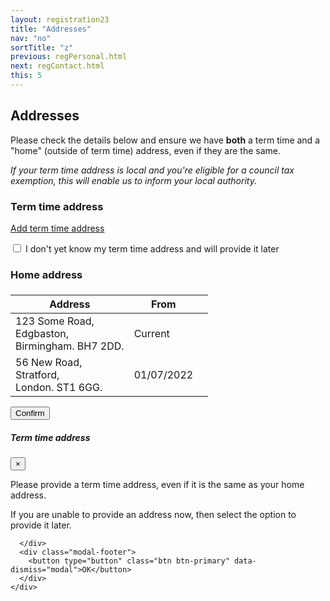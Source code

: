 ```yaml
---
layout: registration23
title: "Addresses"
nav: "no"
sortTitle: "z"
previous: regPersonal.html
next: regContact.html
this: 5
---
```


## Addresses

Please check the details below and ensure we have **both** a term time and a "home" (outside of term time) address, even if they are the same.

_If your term time address is local and you're eligible for a council tax exemption, this will enable us to inform your local authority._


<h3>Term time address</h3>

<!-- CANT HAVE TEXT HERE
<p>Please provide a term time address, even if it is the same as your home address.</p>

<p>If your term time address is local and you're eligible for a council tax exemption, this will enable us to inform your local authority.</p>
-->

<a class="btn btn-outline-primary" href="#" ><!--<i class="fas fa-plus-square"></i> -->Add term time address</a>

<div class="form-group form-check">
  <input type="checkbox" class="form-check-input" id="noTTAddress">
  <label class="form-check-label" for="noTTAddress">I don't yet know my term time address and will provide it later</label>
</div>

<!-- return to the Nottingham Hub after you have completed online registration and use the **Profile** tile to add your address -->

<h3>Home address</h3>
<!-- <p>ie your address outside of term time</p> -->

<div class="tableCSborder">
<table class="table tableCS NOTtable-striped NOTnotFullWidth">
  <thead>
    <tr>
      <td colspan='3'><a class="btn btn-outline-secondary" href="#"><i class="fas fa-plus"></i></a></td>
    </tr>
    <tr>
      <th scope="col">Address</th>
      <th scope="col">From</th>
      <th scope="col"></th>
    </tr>
  </thead>
  <tbody>
    <tr>
      <td>123 Some Road,<br/>Edgbaston,<br/>Birmingham. BH7 2DD.</td>
      <td>Current</td>
      <td><i class="fas fa-chevron-right"></i></td>
    </tr>
    <tr>
      <td>56 New Road,<br/>Stratford,<br/>London. ST1 6GG.</td>
      <td>01/07/2022</td>
      <td><i class="fas fa-chevron-right"></i></td>
    </tr>
  </tbody>
</table>
</div>

<!-- in CS its in table above header!
<a class="btn btn-outline-primary" href="#" style="margin-bottom:1.5em"><i class="fas fa-plus-square"></i> Add new address</a>
-->

<!--
<div id="buttons">
  <a class="btn btn-outline-secondary" href="{{page.previous}}">Cancel</a>
  <a class="btn btn-primary" type="submit" href="{{page.next}}">Save and continue</a>
</div>

----


<br/>
-->

<!-- Button trigger modal -->

<div id="buttons">
<button type="button" class="btn btn-primary" data-toggle="modal" data-target="#exampleModal">
  Confirm
</button>
</div>

<!-- Modal -->
<div class="modal fade" id="exampleModal" tabindex="-1" role="dialog" aria-labelledby="exampleModalLabel" aria-hidden="true">
  <div class="modal-dialog" role="document">
    <div class="modal-content">
      <div class="modal-header">
        <h5 class="modal-title" id="exampleModalLabel">Term time address</h5>
        <button type="button" class="close" data-dismiss="modal" aria-label="Close">
          <span aria-hidden="true">&times;</span>
        </button>
      </div>
      <div class="modal-body">

<p>Please provide a term time address, even if it is the same as your home address.</p>

<p>If you are unable to provide an address now, then select the option to provide it later.</p>

      </div>
      <div class="modal-footer">
        <button type="button" class="btn btn-primary" data-dismiss="modal">OK</button>
      </div>
    </div>
  </div>
</div>
